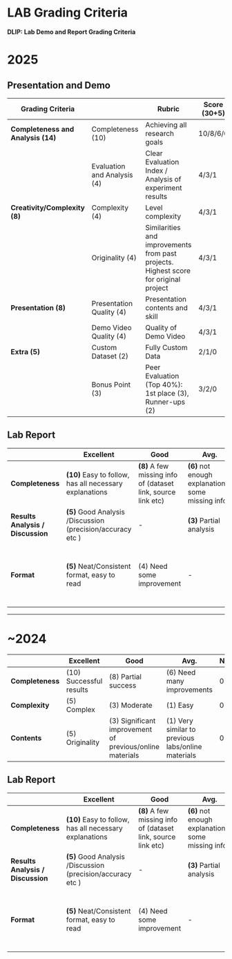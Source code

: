 # LAB Grading Criteria

**DLIP: Lab Demo and Report Grading Criteria**



# 2025



## Presentation and Demo



| Grading Criteria                   |                              | Rubric                                                       | Score (30+5) |
| ---------------------------------- | ---------------------------- | ------------------------------------------------------------ | ------------ |
| **Completeness and Analysis (14)** | Completeness (10)            | Achieving all research goals                                 | 10/8/6/0     |
|                                    | Evaluation and  Analysis (4) | Clear Evaluation  Index /     Analysis of experiment results | 4/3/1        |
| **Creativity/Complexity (8)**      | Complexity (4)               | Level complexity                                             | 4/3/1        |
|                                    | Originality  (4)             | Similarities and improvements from past  projects. Highest score for original  project | 4/3/1        |
| **Presentation (8)**               | Presentation Quality (4)     | Presentation contents and skill                              | 4/3/1        |
|                                    | Demo Video  Quality (4)      | Quality of Demo Video                                        | 4/3/1        |
| **Extra (5)**                      | Custom Dataset (2)           | Fully Custom Data                                            | 2/1/0        |
|                                    | Bonus Point (3)              | Peer Evaluation (Top 40%): 1st   place (3), Runner-ups (2)   | 3/2/0        |



## Lab Report

|                                       | **Excellent**                                               | **Good**                                                     | **Avg.**                                           | **Poor**                                                     | **None**                |
| ------------------------------------- | ----------------------------------------------------------- | ------------------------------------------------------------ | -------------------------------------------------- | ------------------------------------------------------------ | ----------------------- |
| **Completeness**                      | **(10)** Easy to follow, has all necessary explanations     | **(8)** A few missing info of (dataset link, source link etc) | **(6)** not enough explanations/ some missing info | **(4)** Hard to follow                                       | 0                       |
| **Results Analysis** **/ Discussion** | **(5)** Good Analysis /Discussion (precision/accuracy etc ) | -                                                            | **(3)** Partial analysis                           | -                                                            | 0                       |
| **Format**                            | **(5)** Neat/Consistent format, easy to read                | (4) Need some improvement                                    | -                                                  | **(3)** Need many improvement (No name, title , not consistent format etc) | 0 (not a report format) |

---





# ~2024



|                  | **Excellent**           | **Good**                                                 | **Avg.**                                           | **None** |
| ---------------- | ----------------------- | -------------------------------------------------------- | -------------------------------------------------- | -------- |
| **Completeness** | (10) Successful results | (8) Partial success                                      | (6) Need many improvements                         | 0        |
| **Complexity**   | (5) Complex             | (3) Moderate                                             | (1) Easy                                           | 0        |
| **Contents**     | (5) Originality         | (3) Significant improvement of previous/online materials | (1) Very similar to previous labs/online materials | 0        |



## Lab Report

|                                       | **Excellent**                                               | **Good**                                                      | **Avg.**                                           | **Poor**                                                                   | **None**                |
| ------------------------------------- | ----------------------------------------------------------- | ------------------------------------------------------------- | -------------------------------------------------- | -------------------------------------------------------------------------- | ----------------------- |
| **Completeness**                      | **(10)** Easy to follow, has all necessary explanations     | **(8)** A few missing info of (dataset link, source link etc) | **(6)** not enough explanations/ some missing info | **(4)** Hard to follow                                                     | 0                       |
| **Results Analysis** **/ Discussion** | **(5)** Good Analysis /Discussion (precision/accuracy etc ) | -                                                             | **(3)** Partial analysis                           | -                                                                          | 0                       |
| **Format**                            | **(5)** Neat/Consistent format, easy to read                | (4) Need some improvement                                     | -                                                  | **(3)** Need many improvement (No name, title , not consistent format etc) | 0 (not a report format) |
